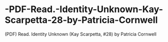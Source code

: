# -PDF-Read.-Identity-Unknown-Kay-Scarpetta-28-by-Patricia-Cornwell
(PDF) Read. Identity Unknown (Kay Scarpetta, #28) by Patricia Cornwell

